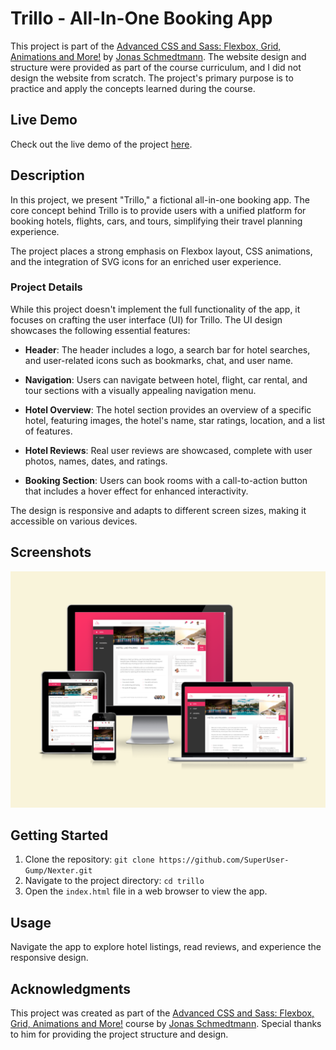 # Trillo - All-In-One Booking App

This project is part of the [Advanced CSS and Sass: Flexbox, Grid, Animations and More!](https://www.udemy.com/course/advanced-css-and-sass/) by [Jonas Schmedtmann](https://github.com/jonasschmedtmann). The website design and structure were provided as part of the course curriculum, and I did not design the website from scratch. The project's primary purpose is to practice and apply the concepts learned during the course.

## Live Demo

Check out the live demo of the project [here](https://superuser-gump.github.io/Trillo/).

## Description

In this project, we present "Trillo," a fictional all-in-one booking app. The core concept behind Trillo is to provide users with a unified platform for booking hotels, flights, cars, and tours, simplifying their travel planning experience.

The project places a strong emphasis on Flexbox layout, CSS animations, and the integration of SVG icons for an enriched user experience.

### Project Details

While this project doesn't implement the full functionality of the app, it focuses on crafting the user interface (UI) for Trillo. The UI design showcases the following essential features:

- **Header**: The header includes a logo, a search bar for hotel searches, and user-related icons such as bookmarks, chat, and user name.

- **Navigation**: Users can navigate between hotel, flight, car rental, and tour sections with a visually appealing navigation menu.

- **Hotel Overview**: The hotel section provides an overview of a specific hotel, featuring images, the hotel's name, star ratings, location, and a list of features.

- **Hotel Reviews**: Real user reviews are showcased, complete with user photos, names, dates, and ratings.

- **Booking Section**: Users can book rooms with a call-to-action button that includes a hover effect for enhanced interactivity.

The design is responsive and adapts to different screen sizes, making it accessible on various devices.

## Screenshots

![screenshots](/img/screenshots.png)

## Getting Started

1. Clone the repository: `git clone https://github.com/SuperUser-Gump/Nexter.git`
2. Navigate to the project directory: `cd trillo`
3. Open the `index.html` file in a web browser to view the app.

## Usage

Navigate the app to explore hotel listings, read reviews, and experience the responsive design.

## Acknowledgments

This project was created as part of the [Advanced CSS and Sass: Flexbox, Grid, Animations and More!](https://www.udemy.com/course/advanced-css-and-sass/) course by [Jonas Schmedtmann](https://github.com/jonasschmedtmann). Special thanks to him for providing the project structure and design.
